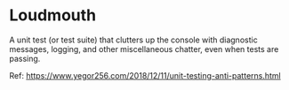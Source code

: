 # Loudmouth

A unit test (or test suite) that clutters up the console with diagnostic messages, logging, and other miscellaneous chatter, even when tests are passing.

Ref: https://www.yegor256.com/2018/12/11/unit-testing-anti-patterns.html
